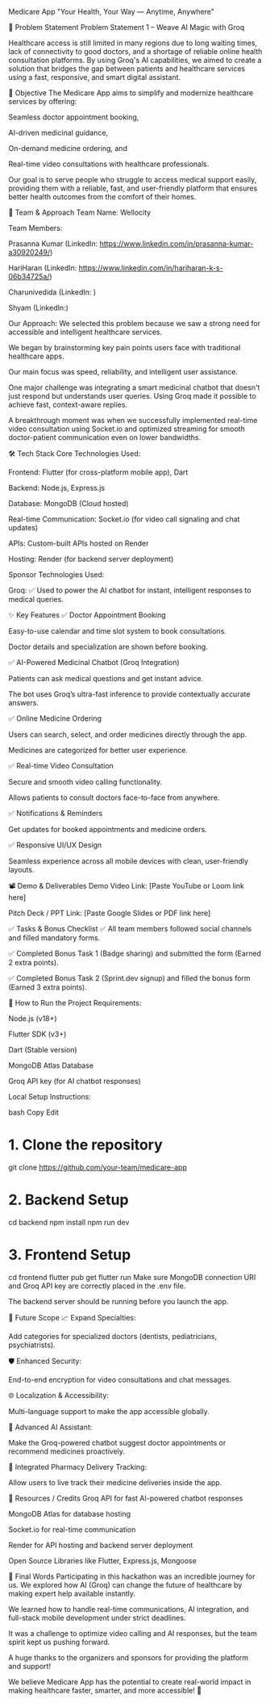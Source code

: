 Medicare App
"Your Health, Your Way — Anytime, Anywhere"

📌 Problem Statement
Problem Statement 1 – Weave AI Magic with Groq

Healthcare access is still limited in many regions due to long waiting times, lack of connectivity to good doctors, and a shortage of reliable online health consultation platforms. By using Groq's AI capabilities, we aimed to create a solution that bridges the gap between patients and healthcare services using a fast, responsive, and smart digital assistant.

🎯 Objective
The Medicare App aims to simplify and modernize healthcare services by offering:

Seamless doctor appointment booking,

AI-driven medicinal guidance,

On-demand medicine ordering, and

Real-time video consultations with healthcare professionals.

Our goal is to serve people who struggle to access medical support easily, providing them with a reliable, fast, and user-friendly platform that ensures better health outcomes from the comfort of their homes.

🧠 Team & Approach
Team Name: Wellocity

Team Members:

Prasanna Kumar (LinkedIn: https://www.linkedin.com/in/prasanna-kumar-a30920249/)

HariHaran (LinkedIn: https://www.linkedin.com/in/hariharan-k-s-06b34725a/)

Charunivedida (LinkedIn: )

Shyam (LinkedIn:)

Our Approach:
We selected this problem because we saw a strong need for accessible and intelligent healthcare services.

We began by brainstorming key pain points users face with traditional healthcare apps.

Our main focus was speed, reliability, and intelligent user assistance.

One major challenge was integrating a smart medicinal chatbot that doesn't just respond but understands user queries. Using Groq made it possible to achieve fast, context-aware replies.

A breakthrough moment was when we successfully implemented real-time video consultation using Socket.io and optimized streaming for smooth doctor-patient communication even on lower bandwidths.

🛠️ Tech Stack
Core Technologies Used:

Frontend: Flutter (for cross-platform mobile app), Dart

Backend: Node.js, Express.js

Database: MongoDB (Cloud hosted)

Real-time Communication: Socket.io (for video call signaling and chat updates)

APIs: Custom-built APIs hosted on Render

Hosting: Render (for backend server deployment)

Sponsor Technologies Used:

Groq: ✅ Used to power the AI chatbot for instant, intelligent responses to medical queries.

✨ Key Features
✅ Doctor Appointment Booking

Easy-to-use calendar and time slot system to book consultations.

Doctor details and specialization are shown before booking.

✅ AI-Powered Medicinal Chatbot (Groq Integration)

Patients can ask medical questions and get instant advice.

The bot uses Groq’s ultra-fast inference to provide contextually accurate answers.

✅ Online Medicine Ordering

Users can search, select, and order medicines directly through the app.

Medicines are categorized for better user experience.

✅ Real-time Video Consultation

Secure and smooth video calling functionality.

Allows patients to consult doctors face-to-face from anywhere.

✅ Notifications & Reminders

Get updates for booked appointments and medicine orders.

✅ Responsive UI/UX Design

Seamless experience across all mobile devices with clean, user-friendly layouts.

📽️ Demo & Deliverables
Demo Video Link: [Paste YouTube or Loom link here]

Pitch Deck / PPT Link: [Paste Google Slides or PDF link here]

✅ Tasks & Bonus Checklist
✅ All team members followed social channels and filled mandatory forms.

✅ Completed Bonus Task 1 (Badge sharing) and submitted the form (Earned 2 extra points).

✅ Completed Bonus Task 2 (Sprint.dev signup) and filled the bonus form (Earned 3 extra points).

🧪 How to Run the Project
Requirements:

Node.js (v18+)

Flutter SDK (v3+)

Dart (Stable version)

MongoDB Atlas Database

Groq API key (for AI chatbot responses)

Local Setup Instructions:

bash
Copy
Edit
# 1. Clone the repository
git clone https://github.com/your-team/medicare-app

# 2. Backend Setup
cd backend
npm install
npm run dev

# 3. Frontend Setup
cd frontend
flutter pub get
flutter run
Make sure MongoDB connection URI and Groq API key are correctly placed in the .env file.

The backend server should be running before you launch the app.

🧬 Future Scope
📈 Expand Specialties:

Add categories for specialized doctors (dentists, pediatricians, psychiatrists).

🛡️ Enhanced Security:

End-to-end encryption for video consultations and chat messages.

🌐 Localization & Accessibility:

Multi-language support to make the app accessible globally.

🤖 Advanced AI Assistant:

Make the Groq-powered chatbot suggest doctor appointments or recommend medicines proactively.

🛒 Integrated Pharmacy Delivery Tracking:

Allow users to live track their medicine deliveries inside the app.

📎 Resources / Credits
Groq API for fast AI-powered chatbot responses

MongoDB Atlas for database hosting

Socket.io for real-time communication

Render for API hosting and backend server deployment

Open Source Libraries like Flutter, Express.js, Mongoose

🏁 Final Words
Participating in this hackathon was an incredible journey for us.
We explored how AI (Groq) can change the future of healthcare by making expert help available instantly.

We learned how to handle real-time communications, AI integration, and full-stack mobile development under strict deadlines.

It was a challenge to optimize video calling and AI responses, but the team spirit kept us pushing forward.

A huge thanks to the organizers and sponsors for providing the platform and support!

We believe Medicare App has the potential to create real-world impact in making healthcare faster, smarter, and more accessible! 🚀

